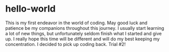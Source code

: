 # hello-world
This is my first endeavor in the world of coding. May good luck and patience be my companions throughout this journey.
I usually start learning a lot of new things, but unfortunately seldom finish what I started and give up. I really hope this time will be different and will do my best keeping my concentration.
I decided to pick up coding back. Trial #2!
